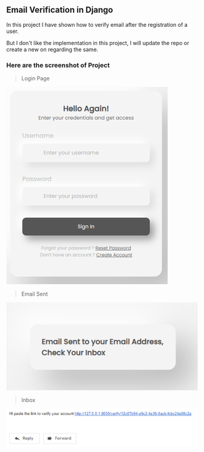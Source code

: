 ## Email Verification in Django

In this project I have shown how to verify email after the registration of a user.

But I don't like the implementation in this project, I will update the repo or create a new on regarding the same.

### Here are the screenshot of Project

> Login Page

!["Login Page"](log_in.png)

> Email Sent

![](email_sent.png)

>Inbox

![](email.png)

